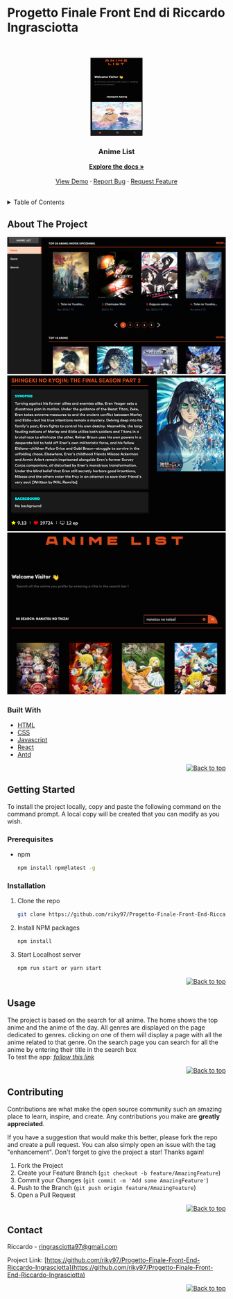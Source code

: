# Progetto Finale Front End di Riccardo Ingrasciotta

<div id="top"></div>
<br/>
<!-- PROJECT LOGO -->
<br />
<div align="center">
  <a href="https://github.com/riky97/Progetto-Finale-Front-End-Riccardo-Ingrasciotta">
    <img src="./public/images/readme/logo_screenshot.PNG" alt="Logo" width="120" height="180">
  </a>

<h3 align="center">Anime List</h3>

  <p align="center">
    <a href="https://github.com/riky97/Progetto-Finale-Front-End-Riccardo-Ingrasciotta"><strong>Explore the docs »</strong></a>
    <br />
    <br />
    <a href="https://github.com/riky97/Progetto-Finale-Front-End-Riccardo-Ingrasciotta">View Demo</a>
    ·
    <a href="https://github.com/riky97/Progetto-Finale-Front-End-Riccardo-Ingrasciotta/issues/">Report Bug</a>
    ·
    <a href="https://github.com/riky97/Progetto-Finale-Front-End-Riccardo-Ingrasciotta/issues/">Request Feature</a>
  </p>
</div>
<br/>
<!-- TABLE OF CONTENTS -->

<details>
  <summary>Table of Contents</summary>
  <ol>
    <li>
      <a href="#about-the-project">About The Project</a>
      <ul>
        <li><a href="#built-with">Built With</a></li>
      </ul>
    </li>
    <li>
      <a href="#getting-started">Getting Started</a>
      <ul>
      <li><a href="#prerequisites">Prerequisites</a></li>
        <li><a href="#installation">Installation</a></li>
      </ul>
    </li>
    <li><a href="#usage">Usage</a></li>
     <li><a href="#contributing">Contributing</a></li>
    <li><a href="#contact">Contact</a></li>
  </ol>
</details>
<!-- ABOUT THE PROJECT -->

## About The Project

[![Product Name Screen Shot][product-screenshot]](https://my-anime-list.netlify.app)
[![Product Name Screen Shot][product-screenshot2]](https://my-anime-list.netlify.app)
[![Product Name Screen Shot][product-screenshot3]](https://my-anime-list.netlify.app)

### Built With

- [HTML](https://www.w3schools.com/html/html_intro.asp)
- [CSS](https://www.w3schools.com/css/)
- [Javascript](https://www.javascript.com/)
- [React](https://reactjs.org/)
- [Antd](https://ant.design/)

<p align="right"><a href="#top"><img src="img/topArrow_readme.png" alt="Back to top" width="30" height="30"></a></p>

<!-- GETTING STARTED -->

## Getting Started

To install the project locally, copy and paste the following command on the command prompt.
A local copy will be created that you can modify as you wish.

### Prerequisites

- npm
  ```sh
  npm install npm@latest -g
  ```

### Installation

1. Clone the repo
   ```sh
   git clone https://github.com/riky97/Progetto-Finale-Front-End-Riccardo-Ingrasciotta.git
   ```
2. Install NPM packages

   ```sh
   npm install
   ```

3. Start Localhost server

   ```sh
   npm run start or yarn start
   ```

<p align="right"><a href="#top"><img src="img/topArrow_readme.png" alt="Back to top" width="30" height="30"></a></p>

## Usage

The project is based on the search for all anime.
The home shows the top anime and the anime of the day.
All genres are displayed on the page dedicated to genres. clicking on one of them will display a page with all the anime related to that genre.
On the search page you can search for all the anime by entering their title in the search box
<br/>
To test the app:
_[follow this link](https://my-anime-list.netlify.app)_

<p align="right"><a href="#top"><img src="img/topArrow_readme.png" alt="Back to top" width="30" height="30"></a></p>

<!-- CONTRIBUTING -->

## Contributing

Contributions are what make the open source community such an amazing place to learn, inspire, and create. Any contributions you make are **greatly appreciated**.

If you have a suggestion that would make this better, please fork the repo and create a pull request. You can also simply open an issue with the tag "enhancement".
Don't forget to give the project a star! Thanks again!

1. Fork the Project
2. Create your Feature Branch (`git checkout -b feature/AmazingFeature`)
3. Commit your Changes (`git commit -m 'Add some AmazingFeature'`)
4. Push to the Branch (`git push origin feature/AmazingFeature`)
5. Open a Pull Request

<p align="right"><a href="#top"><img src="img/topArrow_readme.png" alt="Back to top" width="30" height="30"></a></p>

<!-- CONTACT -->

## Contact

Riccardo - ringrasciotta97@gmail.com

Project Link: [https://github.com/riky97/Progetto-Finale-Front-End-Riccardo-Ingrasciotta](https://github.com/riky97/Progetto-Finale-Front-End-Riccardo-Ingrasciotta)

<p align="right"><a href="#top"><img src="img/topArrow_readme.png" alt="Back to top" width="30" height="30"></a></p>

<!-- MARKDOWN LINKS & IMAGES -->

[product-screenshot]: ./public/images/readme/home_screenshot.PNG
[product-screenshot2]: ./public/images/readme/information_screenshot.PNG
[product-screenshot3]: ./public/images/readme/search_screenshot.PNG
